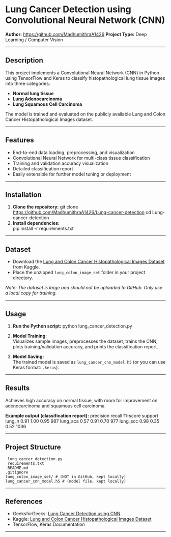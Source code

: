 # Lung Cancer Detection using Convolutional Neural Network (CNN)

**Author:** https://github.com/MadhumithraA1426
**Project Type:** Deep Learning / Computer Vision

---

## Description

This project implements a Convolutional Neural Network (CNN) in Python using TensorFlow and Keras to classify histopathological lung tissue images into three categories:
- **Normal lung tissue**
- **Lung Adenocarcinoma**
- **Lung Squamous Cell Carcinoma**

The model is trained and evaluated on the publicly available Lung and Colon Cancer Histopathological Images dataset.

---

## Features

- End-to-end data loading, preprocessing, and visualization
- Convolutional Neural Network for multi-class tissue classification
- Training and validation accuracy visualization
- Detailed classification report
- Easily extensible for further model tuning or deployment

---

## Installation

1. **Clone the repository:**
   git clone https://github.com/MadhumithraA1426/Lung-cancer-detection
   cd Lung-cancer-detection
2. **Install dependencies:**  
   pip install -r requirements.txt

---

## Dataset

- Download the [Lung and Colon Cancer Histopathological Images Dataset](https://www.kaggle.com/datasets/andrewmvd/lung-and-colon-cancer-histopathological-images) from Kaggle.
- Place the unzipped `lung_colon_image_set` folder in your project directory.

*Note: The dataset is large and should not be uploaded to GitHub. Only use a local copy for training.*

---

## Usage

1. **Run the Python script:**
     python lung_cancer_detection.py

2. **Model Training:**  
Visualizes sample images, preprocesses the dataset, trains the CNN, plots training/validation accuracy, and prints the classification report.

3. **Model Saving:**  
The trained model is saved as `lung_cancer_cnn_model.h5` (or you can use Keras format: `.keras`).

---

## Results

Achieves high accuracy on normal tissue, with room for improvement on adenocarcinoma and squamous cell carcinoma.

**Example output (classification report):**
      precision recall f1-score support
      lung_n 0.91 1.00 0.95 987
      lung_aca 0.57 0.91 0.70 977
      lung_scc 0.98 0.35 0.52 1036

---

## Project Structure
     lung_cancer_detection.py
     requirements.txt
     README.md
    .gitignore
    lung_colon_image_set/ # (NOT in GitHub, kept locally)
    lung_cancer_cnn_model.h5 # (model file, kept locally)

---

## References

- GeeksforGeeks: [Lung Cancer Detection using CNN](https://www.geeksforgeeks.org/deep-learning/lung-cancer-detection-using-convolutional-neural-network-cnn/)
- Kaggle: [Lung and Colon Cancer Histopathological Images Dataset](https://www.kaggle.com/datasets/andrewmvd/lung-and-colon-cancer-histopathological-images)
- TensorFlow, Keras Documentation

---


